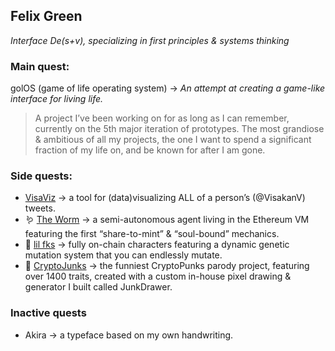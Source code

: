 ## Felix Green
_Interface De(s+v), specializing in first principles & systems thinking_

### Main quest:

golOS (game of life operating system) → _An attempt at creating a game-like interface for living life._
> A project I’ve been working on for as long as I can remember, currently on the 5th major iteration of prototypes. The most grandiose & ambitious of all my projects, the one I want to spend a significant fraction of my life on, and be known for after I am gone.

### Side quests:

- [VisaViz](https://github.com/felixakiragreen/visaviz) → a tool for (data)visualizing ALL of a person’s (@VisakanV) tweets.
- 🪱 [The Worm](https://theworm.wtf) → a semi-autonomous agent living in the Ethereum VM featuring the first “share-to-mint” & “soul-bound” mechanics.
- 🖕 [lil fks](https://lilfks.wtf) → fully on-chain characters featuring a dynamic genetic mutation system that you can endlessly mutate.
- 🍆 [CryptoJunks](https://cryptojunks.wtf) → the funniest CryptoPunks parody project, featuring over 1400 traits, created with a custom in-house pixel drawing & generator I built called JunkDrawer.

### Inactive quests

- Akira → a typeface based on my own handwriting.
